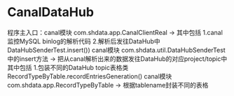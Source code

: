 # CanalDataHub
程序主入口：canal模块 com.shdata.app.CanalClientReal -> 其中包括 1.canal监控MySQL binlog的解析代码 2.解析后发往DataHub中 DataHubSenderTest.insert())
canal模块 com.shdata.util.DataHubSenderTest中的insert方法 -> 把从canal解析出来的数据发往DataHub的对应project/topic中 其中包括 1.包装不同的DataHub topic表格类 RecordTypeByTable.recordEntriesGeneration()
canal模块 com.shdata.app.RecordTypeByTable -> 根据tablename封装不同的表格

